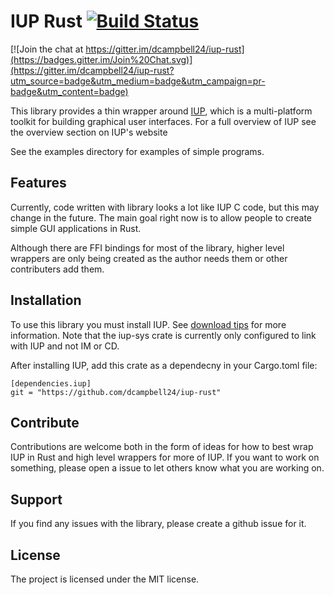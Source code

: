 IUP Rust [![Build Status](https://travis-ci.org/dcampbell24/iup-rust.svg)](https://travis-ci.org/dcampbell24/iup-rust)
========

[![Join the chat at https://gitter.im/dcampbell24/iup-rust](https://badges.gitter.im/Join%20Chat.svg)](https://gitter.im/dcampbell24/iup-rust?utm_source=badge&utm_medium=badge&utm_campaign=pr-badge&utm_content=badge)

This library provides a thin wrapper around [IUP][1], which is a multi-platform
toolkit for building graphical user interfaces. For a full overview of IUP see
the overview section on IUP's website

[1]: http://www.tecgraf.puc-rio.br/iup/

See the examples directory for examples of simple programs.

Features
--------

Currently, code written with library looks a lot like IUP C code, but this may
change in the future. The main goal right now is to allow people to create
simple GUI applications in Rust.

Although there are FFI bindings for most of the library, higher level wrappers
are only being created as the author needs them or other contributers add them.

Installation
------------

To use this library you must install IUP. See [download tips][2] for more
information. Note that the iup-sys crate is currently only configured to link
with IUP and not IM or CD.

[2]: http://www.tecgraf.puc-rio.br/iup/en/download_tips.html

After installing IUP, add this crate as a dependecny in your Cargo.toml file:
```
[dependencies.iup]
git = "https://github.com/dcampbell24/iup-rust"
```

Contribute
----------

Contributions are welcome both in the form of ideas for how to best wrap IUP in
Rust and high level wrappers for more of IUP. If you want to work on something,
please open a issue to let others know what you are working on.

Support
-------

If you find any issues with the library, please create a github issue for it.

License
-------

The project is licensed under the MIT license.
